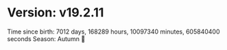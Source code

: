 # Version: v19.2.11
Time since birth: 7012 days, 168289 hours, 10097340 minutes, 605840400 seconds
Season: Autumn 🍁
